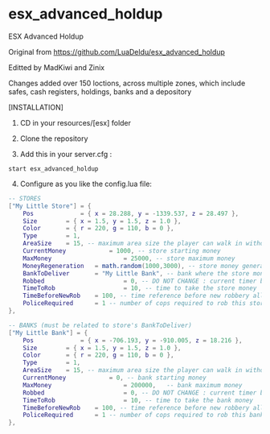 # esx_advanced_holdup

ESX Advanced Holdup

Original from https://github.com/LuaDeldu/esx_advanced_holdup

Editted by MadKiwi and Zinix

Changes added over 150 loctions, across multiple zones, which include safes, cash registers, holdings, banks and a depository

[INSTALLATION]

1) CD in your resources/[esx] folder

2) Clone the repository

3) Add this in your server.cfg :

```
start esx_advanced_holdup
```

4) Configure as you like the config.lua file:

```lua
-- STORES
["My Little Store"] = {
	Pos				= { x = 28.288, y = -1339.537, z = 28.497 },
	Size  		= { x = 1.5, y = 1.5, z = 1.0 },
	Color 		= { r = 220, g = 110, b = 0 },
	Type  		= 1,
	AreaSize 	= 15, -- maximum area size the player can walk in without canceling the robbery
	CurrentMoney			= 1000, -- store starting money
	MaxMoney 					= 25000, -- store maximum money
	MoneyRegeneration	= math.random(1000,3000), -- store money generation each Config.AddMoneyToStoresTimeOut
	BankToDeliver 		= "My Little Bank", -- bank where the store money will go each Config.AddMoneyToBanksTimeOut
	Robbed						= 0, -- DO NOT CHANGE : current timer before new robbery allowed for this store
	TimeToRob					= 10, -- time to take the store money
	TimeBeforeNewRob 	= 100, -- time reference before new robbery allowed
	PoliceRequired		= 1 -- number of cops required to rob this store
},

-- BANKS (must be related to store's BankToDeliver)
["My Little Bank"] = {
	Pos				= { x = -706.193, y = -910.005, z = 18.216 },
	Size  		= { x = 1.5, y = 1.5, z = 1.0 },
	Color 		= { r = 220, g = 110, b = 0 },
	Type  		= 1,
	AreaSize 	= 15, -- maximum area size the player can walk in without canceling the robbery
	CurrentMoney			= 0, -- bank starting money
	MaxMoney 					= 200000,	-- bank maximum money
	Robbed						= 0, -- DO NOT CHANGE : current timer before new robbery allowed for this bank
	TimeToRob					= 10, -- time to take the bank money
	TimeBeforeNewRob 	= 100, -- time reference before new robbery allowed
	PoliceRequired		= 1 -- number of cops required to rob this bank
},
```
